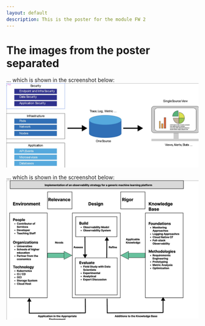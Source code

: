 ```yaml
---
layout: default
description: This is the poster for the module FW 2
---
```

# The images from the poster separated

... which is shown in the screenshot below:
![Overview Full stack Observability](../images/Full-stack-Observability.jpg)

... which is shown in the screenshot below:
![My Design Science Research for Observability](../images/observabilityDSR.jpg)